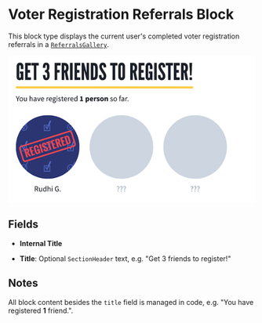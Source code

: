 # Voter Registration Referrals Block

This block type displays the current user's completed voter registration referrals in a [`ReferralsGallery`](../features/referrals-gallery.md).

![Voter Registration Referrals Block](../../.gitbook/assets/voter-registration-referrals-block.png)

## Fields

- **Internal Title**

- **Title**: Optional `SectionHeader` text, e.g. "Get 3 friends to register!"

## Notes

All block content besides the `title` field is managed in code, e.g. "You have registered **1** friend.".
